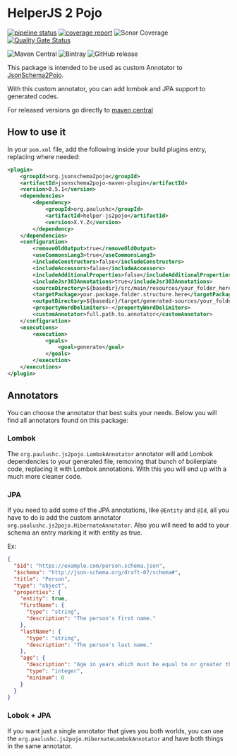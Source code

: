 # HelperJS 2 Pojo

[![pipeline status](https://gitlab.com/paulushc/helperjs2pojo/badges/master/pipeline.svg)](https://gitlab.com/paulushc/helperjs2pojo/commits/master)
[![coverage report](https://gitlab.com/paulushc/helperjs2pojo/badges/master/coverage.svg)](https://gitlab.com/paulushc/helperjs2pojo/commits/master)
![Sonar Coverage](https://img.shields.io/sonar/https/sonarcloud.io/paulushcgcj_helperjs2pojo/coverage.svg)
[![Quality Gate Status](https://sonarcloud.io/api/project_badges/measure?project=paulushcgcj_helperjs2pojo&metric=alert_status)](https://sonarcloud.io/dashboard?id=paulushcgcj_helperjs2pojo)

![Maven Central](https://img.shields.io/maven-central/v/org.paulushc/helper-js2pojo.svg)
![Bintray](https://img.shields.io/bintray/v/paulushc/org.paulushc/helperjs2pojo.svg)
![GitHub release](https://img.shields.io/github/release/paulushcgcj/helperjs2pojo.svg)


This package is intended to be used as custom Annotator to [JsonSchema2Pojo](https://github.com/joelittlejohn/jsonschema2pojo).

With this custom annotator, you can add lombok and JPA support to generated codes.

For released versions go directly to [maven central](https://mvnrepository.com/artifact/org.paulushc/helper-js2pojo)

## How to use it

In your `pom.xml` file, add the following inside your build plugins entry, replacing where needed:

```xml
<plugin>
    <groupId>org.jsonschema2pojo</groupId>
    <artifactId>jsonschema2pojo-maven-plugin</artifactId>
    <version>0.5.1</version>
    <dependencies>
        <dependency>
            <groupId>org.paulushc</groupId>
            <artifactId>helper-js2pojo</artifactId>
            <version>X.Y.Z</version>
        </dependency>
    </dependencies>
    <configuration>
        <removeOldOutput>true</removeOldOutput>
        <useCommonsLang3>true</useCommonsLang3>
        <includeConstructors>false</includeConstructors>
        <includeAccessors>false</includeAccessors>
        <includeAdditionalProperties>false</includeAdditionalProperties>
        <includeJsr303Annotations>true</includeJsr303Annotations>
        <sourceDirectory>${basedir}/src/main/resources/your_folder_here</sourceDirectory>
        <targetPackage>your.package.folder.structure.here</targetPackage>
        <outputDirectory>${basedir}/target/generated-sources/your_folder_here</outputDirectory>
        <propertyWordDelimiters>-</propertyWordDelimiters>
        <customAnnotator>full.path.to.annotator</customAnnotator>
    </configuration>
    <executions>
        <execution>
            <goals>
                <goal>generate</goal>
            </goals>
        </execution>
    </executions>
</plugin>
```

## Annotators

You can choose the annotator that best suits your needs. Below you will find all annotators found on this package:

### Lombok

The `org.paulushc.js2pojo.LombokAnnotator` annotator will add Lombok dependencies to your generated file, removing that bunch of boilerplate code, replacing it with Lombok annotations.
With this you will end up with a much more cleaner code.

### JPA

If you need to add some of the JPA annotations, like `@Entity` and `@Id`, all you have to do is add the custom annotator `org.paulushc.js2pojo.HibernateAnnotator`. Also you will need to add to your schema an entry marking it with entity as true.

Ex:

```json
{
  "$id": "https://example.com/person.schema.json",
  "$schema": "http://json-schema.org/draft-07/schema#",
  "title": "Person",
  "type": "object",
  "properties": {
    "entity": true,
    "firstName": {
      "type": "string",
      "description": "The person's first name."
    },
    "lastName": {
      "type": "string",
      "description": "The person's last name."
    },
    "age": {
      "description": "Age in years which must be equal to or greater than zero.",
      "type": "integer",
      "minimum": 0
    }
  }
}
```

### Lobok + JPA

If you want just a single annotator that gives you both worlds, you can use the `org.paulushc.js2pojo.HibernateLombokAnnotator` and have both things in the same annotator.